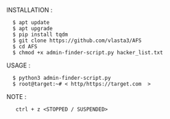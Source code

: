 

INSTALLATION :
 
      $ apt update
      $ apt upgrade
      $ pip install tqdm 
      $ git clone https://github.com/vlasta3/AFS
      $ cd AFS
      $ chmod +x admin-finder-script.py hacker_list.txt

USAGE :

      $ python3 admin-finder-script.py
      $ root@target:~# < http/https://target.com  > 

NOTE : 

       ctrl + z <STOPPED / SUSPENDED>
